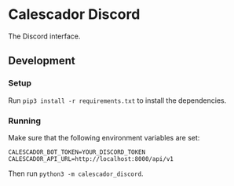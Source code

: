 # Calescador Discord
The Discord interface.

## Development

### Setup
Run `pip3 install -r requirements.txt` to install the dependencies.

### Running
Make sure that the following environment variables are set:

```
CALESCADOR_BOT_TOKEN=YOUR_DISCORD_TOKEN
CALESCADOR_API_URL=http://localhost:8000/api/v1
```

Then run `python3 -m calescador_discord`.
